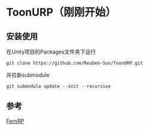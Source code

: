 # ToonURP（刚刚开始）

## 安装使用

在Unity项目的Packages文件夹下运行

```
git clone https://github.com/Reuben-Sun/ToonURP.git
```

并拉新submodule

```
git submodule update --init --recursive
```

## 参考

[FernRP](https://github.com/FernRP/FernRPExample)